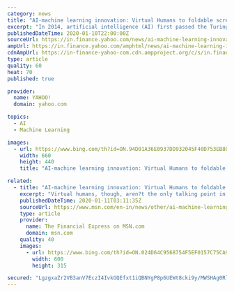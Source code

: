 ```yaml
---
category: news
title: "AI-machine learning innovation: Virtual Humans to foldable screens, unlocking big gains for mankind"
excerpt: "In 2014, artificial intelligence (AI) first passed the Turing test-designed by English mathematician and computer science pioneer Alan Turing in 1950, to check if a machine is capable of thinking like a human. Ever since, many pieces of AI tech have successfully passed the test. With current technology evolving much faster than before ..."
publishedDateTime: 2020-01-10T22:00:00Z
sourceUrl: https://in.finance.yahoo.com/news/ai-machine-learning-innovation-virtual-214135902.html
ampUrl: https://in.finance.yahoo.com/amphtml/news/ai-machine-learning-innovation-virtual-214135902.html
cdnAmpUrl: https://in-finance-yahoo-com.cdn.ampproject.org/c/s/in.finance.yahoo.com/amphtml/news/ai-machine-learning-innovation-virtual-214135902.html
type: article
quality: 60
heat: 70
published: true

provider:
  name: YAHOO!
  domain: yahoo.com

topics:
  - AI
  - Machine Learning

images:
  - url: https://www.bing.com/th?id=ON.94D01A36E0937DD932045F40D753EB80
    width: 660
    height: 440
    title: "AI-machine learning innovation: Virtual Humans to foldable screens, unlocking big gains for mankind"

related:
  - title: "AI-machine learning innovation: Virtual Humans to foldable screens, unlocking big gains for mankind"
    excerpt: "Virtual humans, though, aren?t the only talking point in consumer tech. While smartphone makers unveiled foldable phones last year, Dell and Lenovo have showcased laptops that can do the same."
    publishedDateTime: 2020-01-11T03:11:35Z
    sourceUrl: https://www.msn.com/en-in/news/other/ai-machine-learning-innovation-virtual-humans-to-foldable-screens-unlocking-big-gains-for-mankind/ar-BBYQagR
    type: article
    provider:
      name: The Financial Express on MSN.com
      domain: msn.com
    quality: 40
    images:
      - url: https://www.bing.com/th?id=ON.024D64C9568754F5EF0157C75CA9B5BF
        width: 600
        height: 315

secured: "LgzgxaZr2VB3anV7EczI4IvkGQEfxt1iQBNYgP8p6UEWt8cki9y/MWSHAg0RlBsfRyrsz0CGHIICdJR+eU9Lx8Ju6KHSacZTVs5NRHXKM+/7HZMuZpmrnB98a/5ZGmT8uDoG76lfqr6fWlx6P6FxpMywegL5tBWoRSYZtfH8/WvPInNpaocVnPGWnqJ90KfUXS0MzhItJb5EjonGMlfK4Dx3l7o8GFwvbSREwT/PBZO+v3pj7xnjwDtjP3oC+baUEfqbXGVNnJ8BDV9oOddlmg==;I2jDA4cm8QWb69k33cagZA=="
---
```


